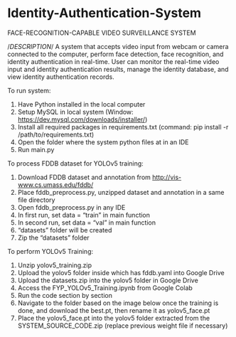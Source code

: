 # Identity-Authentication-System
FACE-RECOGNITION-CAPABLE VIDEO SURVEILLANCE SYSTEM

/*DESCRIPTION*/
A system that accepts video input from webcam or camera connected to the computer, perform face detection, face recognition, and identity authentication in real-time. User can monitor the real-time video input and identity authentication results, manage the identity database, and view identity authentication records.


To run system:
1.	Have Python installed in the local computer
2.	Setup MySQL in local system (Window: https://dev.mysql.com/downloads/installer/) 
3.	Install all required packages in requirements.txt (command: pip install -r /path/to/requirements.txt)
4.	Open the folder where the system python files at in an IDE 
5.	Run main.py

To process FDDB dataset for YOLOv5 training:
1.	Download FDDB dataset and annotation from http://vis-www.cs.umass.edu/fddb/ 
2.	Place fddb_preprocess.py, unzipped dataset and annotation in a same file directory
3.	Open fddb_preprocess.py in any IDE
4.	In first run, set data = “train” in main function
5.	In second run, set data = “val” in main function
6.	“datasets” folder will be created
7.	Zip the “datasets” folder

To perform YOLOv5 Training:
1.	Unzip yolov5_training.zip
2.	Upload the yolov5 folder inside which has fddb.yaml into Google Drive
3.	Upload the datasets.zip into the yolov5 folder in Google Drive
4.	Access the FYP_YOLOv5_Training.ipynb from Google Colab
5.	Run the code section by section
6.	Navigate to the folder based on the image below once the training is done, and download the best.pt, then rename it as yolov5_face.pt
7.	Place the yolov5_face.pt into the yolov5 folder extracted from the SYSTEM_SOURCE_CODE.zip (replace previous weight file if necessary)
